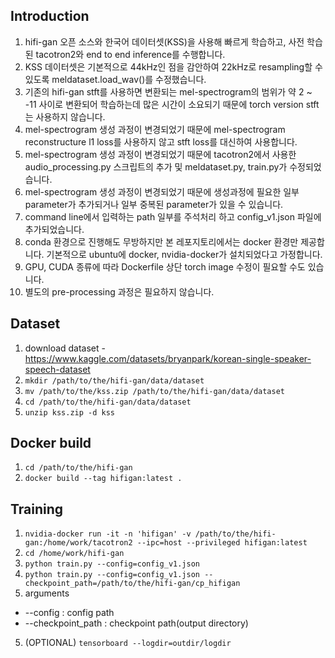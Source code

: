 ## Introduction
1. hifi-gan 오픈 소스와 한국어 데이터셋(KSS)을 사용해 빠르게 학습하고, 사전 학습된 tacotron2와 end to end inference를 수행합니다. 
2. KSS 데이터셋은 기본적으로 44kHz인 점을 감안하여 22kHz로 resampling할 수 있도록 meldataset.load_wav()를 수정했습니다.
4. 기존의 hifi-gan stft를 사용하면 변환되는 mel-spectrogram의 범위가 약 2 ~ -11 사이로 변환되어 학습하는데 많은 시간이 소요되기 때문에 torch version stft는 사용하지 않습니다.
5. mel-spectrogram 생성 과정이 변경되었기 때문에 mel-spectrogram reconstructure l1 loss를 사용하지 않고 stft loss를 대신하여 사용합니다.
6. mel-spectrogram 생성 과정이 변경되었기 때문에 tacotron2에서 사용한 audio_processing.py 스크립트의 추가 및 meldataset.py, train.py가 수정되었습니다.
7. mel-spectrogram 생성 과정이 변경되었기 때문에 생성과정에 필요한 일부 parameter가 추가되거나 일부 중복된 parameter가 있을 수 있습니다.
8. command line에서 입력하는 path 일부를 주석처리 하고 config_v1.json 파일에 추가되었습니다.
9. conda 환경으로 진행해도 무방하지만 본 레포지토리에서는 docker 환경만 제공합니다. 기본적으로 ubuntu에 docker, nvidia-docker가 설치되었다고 가정합니다.
10. GPU, CUDA 종류에 따라 Dockerfile 상단 torch image 수정이 필요할 수도 있습니다.
11. 별도의 pre-processing 과정은 필요하지 않습니다.


## Dataset
1. download dataset - https://www.kaggle.com/datasets/bryanpark/korean-single-speaker-speech-dataset
2. `mkdir /path/to/the/hifi-gan/data/dataset`
3. `mv /path/to/the/kss.zip /path/to/the/hifi-gan/data/dataset`
4. `cd /path/to/the/hifi-gan/data/dataset`
5. `unzip kss.zip -d kss`

## Docker build
1. `cd /path/to/the/hifi-gan`
2. `docker build --tag hifigan:latest .`

## Training
1. `nvidia-docker run -it -n 'hifigan' -v /path/to/the/hifi-gan:/home/work/tacotron2 --ipc=host --privileged hifigan:latest`
2. `cd /home/work/hifi-gan`
3. `python train.py --config=config_v1.json`
4. `python train.py --config=config_v1.json --checkpoint_path=/path/to/the/hifi-gan/cp_hifigan`
5. arguments
  * --config : config path
  * --checkpoint_path : checkpoint path(output directory)
5. (OPTIONAL) `tensorboard --logdir=outdir/logdir`
